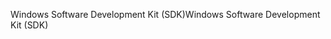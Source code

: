 <span data-ttu-id="2874f-101">Windows Software Development Kit (SDK)</span><span class="sxs-lookup"><span data-stu-id="2874f-101">Windows Software Development Kit (SDK)</span></span>